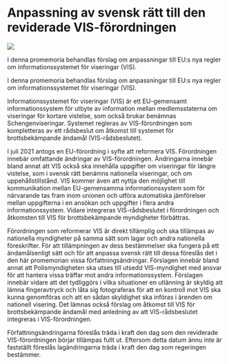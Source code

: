 # Anpassning av svensk rätt till den reviderade VIS-förordningen

![](/contentassets/d4ccd5bdbb024d7c822977d6255ac213/ds-2023-30-omslagets-framsida_.jpg?width=150&quality=85)

I denna promemoria behandlas förslag om anpassningar till EU:s nya regler om informationssystemet för viseringar (VIS).

I denna promemoria behandlas förslag om anpassningar till EU:s nya regler om informationssystemet för viseringar (VIS).

Informationssystemet för viseringar (VIS) är ett EU-gemensamt informationssystem för utbyte av information mellan medlemsstaterna om viseringar för kortare vistelse, som också brukar benämnas Schengenviseringar. Systemet regleras av VIS-förordningen som kompletteras av ett rådsbeslut om åtkomst till systemet för brottsbekämpande ändamål (VIS-rådsbeslutet).

I juli 2021 antogs en EU-förordning i syfte att reformera VIS. Förordningen innebär omfattande ändringar av VIS-förordningen. Ändringarna innebär bland annat att VIS också ska innehålla uppgifter om viseringar för längre vistelse, som i svensk rätt benämns nationella viseringar, och om uppehållstillstånd. VIS kommer även att nyttja den möjlighet till kommunikation mellan EU-gemensamma informationssystem som för närvarande tas fram inom unionen och utföra automatiska jämförelser mellan uppgifterna i en ansökan och uppgifter i flera andra informationssystem. Vidare integreras VIS-rådsbeslutet i förordningen och åtkomsten till VIS för brottsbekämpande myndigheter förbättras.

Förordningen som reformerar VIS är direkt tillämplig och ska tillämpas av nationella myndigheter på samma sätt som lagar och andra nationella föreskrifter. För att tillämpningen av dess bestämmelser ska fungera på ett ändamålsenligt sätt och för att anpassa svensk rätt till dessa föreslås det i den här promemorian vissa författningsändringar. Förslagen innebär bland annat att Polismyndigheten ska utses till utsedd VIS-myndighet med ansvar för att hantera vissa träffar mot andra informationssystem. Förslagen innebär vidare att det tydliggörs i vilka situationer en utlänning är skyldig att lämna fingeravtryck och låta sig fotograferas för att en kontroll mot VIS ska kunna genomföras och att en sådan skyldighet ska införas i ärenden om nationell visering. Det lämnas också förslag om åtkomst till VIS för brottsbekämpande ändamål med anledning av att VIS-rådsbeslutet integreras i VIS-förordningen.

Författningsändringarna föreslås träda i kraft den dag som den reviderade VIS-förordningen börjar tillämpas fullt ut. Eftersom detta datum ännu inte är fastställt föreslås lagändringarna träda i kraft den dag som regeringen bestämmer.
